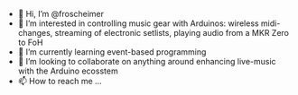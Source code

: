 - 👋 Hi, I’m @froscheimer
- 👀 I’m interested in controlling music gear with Arduinos: wireless midi-changes, streaming of electronic setlists, playing audio from a MKR Zero to FoH
- 🌱 I’m currently learning event-based programming
- 💞️ I’m looking to collaborate on anything around enhancing live-music with the Arduino ecosstem
- 📫 How to reach me ...

<!---
froscheimer/froscheimer is a ✨ special ✨ repository because its `README.md` (this file) appears on your GitHub profile.
You can click the Preview link to take a look at your changes.
--->
